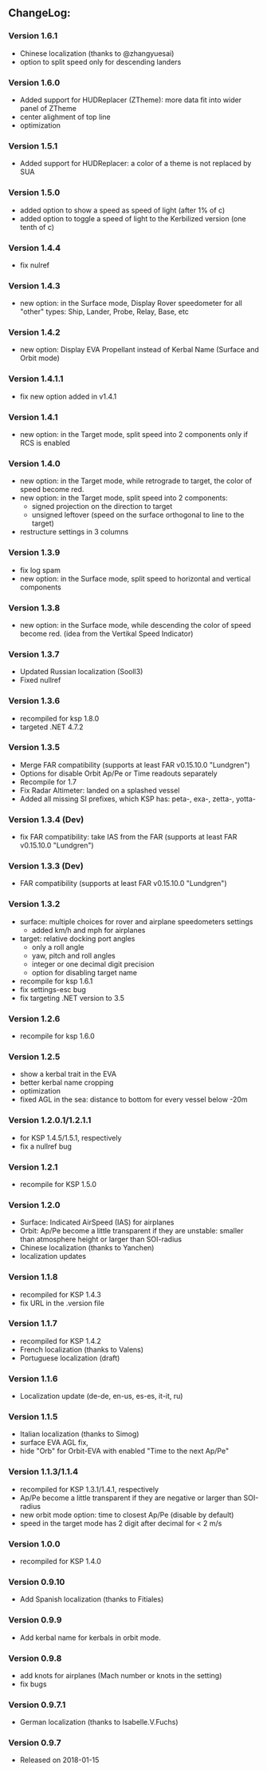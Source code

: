 ## ChangeLog:

### Version 1.6.1
* Chinese localization (thanks to @zhangyuesai)
* option to split speed only for descending landers

### Version 1.6.0
* Added support for HUDReplacer (ZTheme):
  more data fit into wider panel of ZTheme
* center alighment of top line
* optimization

### Version 1.5.1
* Added support for HUDReplacer:
  a color of a theme is not replaced by SUA

### Version 1.5.0
* added option to show a speed as speed of light (after 1% of c)
* added option to toggle a speed of light to the Kerbilized version (one tenth of c)

### Version 1.4.4
* fix nulref

### Version 1.4.3
* new option: in the Surface mode, Display Rover speedometer for all "other" types: Ship, Lander, Probe, Relay, Base, etc

### Version 1.4.2
* new option: Display EVA Propellant instead of Kerbal Name (Surface and Orbit mode)

### Version 1.4.1.1
* fix new option added in v1.4.1

### Version 1.4.1
* new option: in the Target mode, split speed into 2 components only if RCS is enabled

### Version 1.4.0
* new option: in the Target mode, while retrograde to target, the color of speed become red.
* new option: in the Target mode, split speed into 2 components: 
   * signed projection on the direction to target 
   * unsigned leftover (speed on the surface orthogonal to line to the target)
* restructure settings in 3 columns

### Version 1.3.9
* fix log spam
* new option: in the Surface mode, split speed to horizontal and vertical components

### Version 1.3.8
* new option: in the Surface mode, while descending the color of speed become red.
   (idea from the Vertikal Speed Indicator)

### Version 1.3.7
* Updated Russian localization (Sooll3)
* Fixed nullref

### Version 1.3.6
* recompiled for ksp 1.8.0
* targeted .NET 4.7.2

### Version 1.3.5
* Merge FAR compatibility (supports at least FAR v0.15.10.0 "Lundgren")
* Options for disable Orbit Ap/Pe or Time readouts separately
* Recompile for 1.7
* Fix Radar Altimeter: landed on a splashed vessel
* Added all missing SI prefixes, which KSP has: 
   peta-, exa-, zetta-, yotta-

### Version 1.3.4 (Dev)
* fix FAR compatibility: take IAS from the FAR
   (supports at least FAR v0.15.10.0 "Lundgren")

### Version 1.3.3 (Dev)
* FAR compatibility
   (supports at least FAR v0.15.10.0 "Lundgren")

### Version 1.3.2
* surface: multiple choices for rover and airplane speedometers settings
  * added km/h and mph for airplanes
* target: relative docking port angles
  * only a roll angle
  * yaw, pitch and roll angles
  * integer or one decimal digit precision
  * option for disabling target name
* recompile for ksp 1.6.1
* fix settings-esc bug
* fix targeting .NET version to 3.5

### Version 1.2.6
* recompile for ksp 1.6.0

### Version 1.2.5
* show a kerbal trait in the EVA
* better kerbal name cropping
* optimization
* fixed AGL in the sea: distance to bottom for every vessel below -20m  

### Version 1.2.0.1/1.2.1.1
* for KSP 1.4.5/1.5.1, respectively
* fix a nullref bug

### Version 1.2.1
* recompile for KSP 1.5.0

### Version 1.2.0
* Surface: Indicated AirSpeed (IAS) for airplanes
* Orbit: Ap/Pe become a little transparent if they are unstable: smaller than atmosphere height or larger than SOI-radius
* Chinese localization (thanks to Yanchen)
* localization updates

### Version 1.1.8
* recompiled for KSP 1.4.3
* fix URL in the .version file

### Version 1.1.7
* recompiled for KSP 1.4.2
* French localization (thanks to Valens)
* Portuguese localization (draft)

### Version 1.1.6
* Localization update (de-de, en-us, es-es, it-it, ru)

### Version 1.1.5
* Italian localization (thanks to Simog)
* surface EVA AGL fix,
* hide "Orb" for Orbit-EVA with enabled "Time to the next Ap/Pe"

### Version 1.1.3/1.1.4
* recompiled for KSP 1.3.1/1.4.1, respectively
* Ap/Pe become a little transparent if they are negative or larger than SOI-radius
* new orbit mode option: time to closest Ap/Pe (disable by default)
* speed in the target mode has 2 digit after decimal for < 2 m/s

### Version 1.0.0
* recompiled for KSP 1.4.0

### Version 0.9.10
* Add Spanish localization (thanks to Fitiales)

### Version 0.9.9
* Add kerbal name for kerbals in orbit mode.

### Version 0.9.8
* add knots for airplanes (Mach number or knots in the setting)
* fix bugs

### Version 0.9.7.1
* German localization (thanks to Isabelle.V.Fuchs)

### Version 0.9.7
* Released on 2018-01-15
